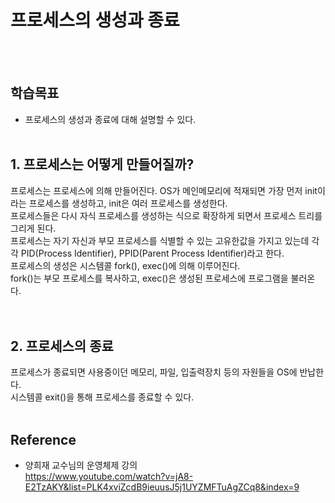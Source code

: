 # 프로세스의 생성과 종료
<br></br>

## 학습목표
* 프로세스의 생성과 종료에 대해 설명할 수 있다.
<br></br>

## 1. 프로세스는 어떻게 만들어질까?
프로세스는 프로세스에 의해 만들어진다.
OS가 메인메모리에 적재되면 가장 먼저 init이라는 프로세스를 생성하고, init은 여러 프로세스를 생성한다.  
프로세스들은 다시 자식 프로세스를 생성하는 식으로 확장하게 되면서 프로세스 트리를 그리게 된다.  
프로세스는 자기 자신과 부모 프로세스를 식별할 수 있는 고유한값을 가지고 있는데 각각 PID(Process Identifier), PPID(Parent Process Identifier)라고 한다.  
프로세스의 생성은 시스템콜 fork(), exec()에 의해 이루어진다.  
fork()는 부모 프로세스를 복사하고, exec()은 생성된 프로세스에 프로그램을 불러온다.  
<br></br>

## 2. 프로세스의 종료
프로세스가 종료되면 사용중이던 메모리, 파일, 입출력장치 등의 자원들을 OS에 반납한다.  
시스템콜 exit()을 통해 프로세스를 종료할 수 있다.
<br></br>

## Reference
* 양희재 교수님의 운영체제 강의  
https://www.youtube.com/watch?v=jA8-E2TzAKY&list=PLK4xviZcdB9ieuusJ5j1UYZMFTuAgZCq8&index=9  
